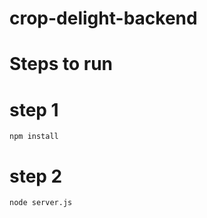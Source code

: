 # crop-delight-backend
# Steps to run 

# step 1

```
npm install
```

# step 2

```
node server.js
```

